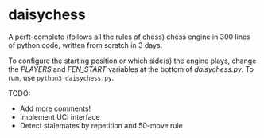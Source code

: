 # daisychess
A perft-complete (follows all the rules of chess) chess engine in 300 lines of python code, written from scratch in 3 days.

To configure the starting position or which side(s) the engine plays, change the *PLAYERS* and *FEN_START* variables at the bottom of *daisychess.py*. To run, use `python3 daisychess.py`.

TODO:
 - Add more comments!
 - Implement UCI interface
 - Detect stalemates by repetition and 50-move rule
